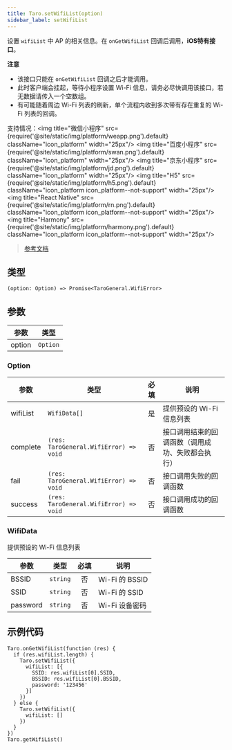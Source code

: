 ```yaml
---
title: Taro.setWifiList(option)
sidebar_label: setWifiList
---
```


设置 `wifiList` 中 AP 的相关信息。在 `onGetWifiList` 回调后调用，**iOS特有接口**。

**注意**
- 该接口只能在 `onGetWifiList` 回调之后才能调用。
- 此时客户端会挂起，等待小程序设置 Wi-Fi 信息，请务必尽快调用该接口，若无数据请传入一个空数组。
- 有可能随着周边 Wi-Fi 列表的刷新，单个流程内收到多次带有存在重复的 Wi-Fi 列表的回调。

支持情况：<img title="微信小程序" src={require('@site/static/img/platform/weapp.png').default} className="icon_platform" width="25px"/> <img title="百度小程序" src={require('@site/static/img/platform/swan.png').default} className="icon_platform" width="25px"/> <img title="京东小程序" src={require('@site/static/img/platform/jd.png').default} className="icon_platform" width="25px"/> <img title="H5" src={require('@site/static/img/platform/h5.png').default} className="icon_platform icon_platform--not-support" width="25px"/> <img title="React Native" src={require('@site/static/img/platform/rn.png').default} className="icon_platform icon_platform--not-support" width="25px"/> <img title="Harmony" src={require('@site/static/img/platform/harmony.png').default} className="icon_platform icon_platform--not-support" width="25px"/>

> [参考文档](https://developers.weixin.qq.com/miniprogram/dev/api/device/wifi/wx.setWifiList.html)

## 类型

```tsx
(option: Option) => Promise<TaroGeneral.WifiError>
```

## 参数

| 参数 | 类型 |
| --- | --- |
| option | `Option` |

### Option

| 参数 | 类型 | 必填 | 说明 |
| --- | --- | :---: | --- |
| wifiList | `WifiData[]` | 是 | 提供预设的 Wi-Fi 信息列表 |
| complete | `(res: TaroGeneral.WifiError) => void` | 否 | 接口调用结束的回调函数（调用成功、失败都会执行） |
| fail | `(res: TaroGeneral.WifiError) => void` | 否 | 接口调用失败的回调函数 |
| success | `(res: TaroGeneral.WifiError) => void` | 否 | 接口调用成功的回调函数 |

### WifiData

提供预设的 Wi-Fi 信息列表

| 参数 | 类型 | 必填 | 说明 |
| --- | --- | :---: | --- |
| BSSID | `string` | 否 | Wi-Fi 的 BSSID |
| SSID | `string` | 否 | Wi-Fi 的 SSID |
| password | `string` | 否 | Wi-Fi 设备密码 |

## 示例代码

```tsx
Taro.onGetWifiList(function (res) {
  if (res.wifiList.length) {
    Taro.setWifiList({
      wifiList: [{
        SSID: res.wifiList[0].SSID,
        BSSID: res.wifiList[0].BSSID,
        password: '123456'
      }]
    })
  } else {
    Taro.setWifiList({
      wifiList: []
    })
  }
})
Taro.getWifiList()
```
